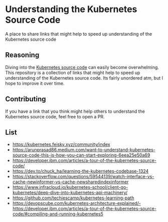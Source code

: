# Understanding the Kubernetes Source Code
A place to share links that might help to speed up understanding of the Kubernetes source code

## Reasoning
Diving into the [Kubernetes source code](https://github.com/kubernetes/kubernetes) can easily become overwhelming. This repository is a collection of links that might help to speed up understanding of the Kubernetes source code. Its fairly unordered atm, but I hope to improve it over time.

## Contributing
If you have a link that you think might help others to understand the Kubernetes source code, feel free to open a PR.

## List
- https://kubernetes.feisky.xyz/community/index
- https://arunprasad86.medium.com/want-to-understand-kubernetes-source-code-this-is-how-you-can-start-exploring-6eea25e50a69
- https://developer.ibm.com/articles/a-tour-of-the-kubernetes-source-code/
- https://dev.to/chuck_ha/learning-the-kubernetes-codebase-1324
- https://stackoverflow.com/questions/59544139/watch-interface-vs-cache-newinformer-vs-cache-newsharedindexinformer
- https://www.infracloud.io/kubernetes-school/client-go-kubernetes/deep-dive-into-kubernetes-api-machinery/
- https://github.com/techiescamp/kubernetes-learning-path
- https://devopscube.com/kubernetes-architecture-explained/- https://developer.ibm.com/articles/a-tour-of-the-kubernetes-source-code/#compiling-and-running-kubernetes5
